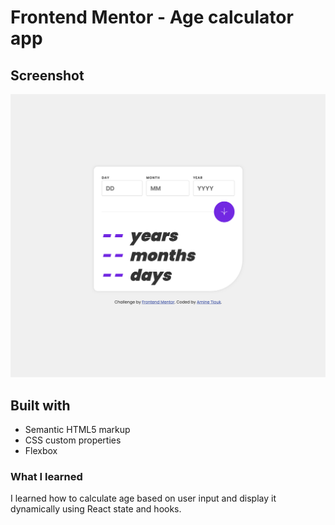 # Frontend Mentor - Age calculator app

## Screenshot

![Screenshot](./Screenshot.png)


## Built with

- Semantic HTML5 markup
- CSS custom properties
- Flexbox

### What I learned

I learned how to calculate age based on user input and display it dynamically using React state and hooks.
